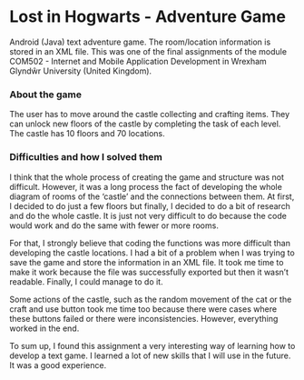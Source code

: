 # Lost in Hogwarts - Adventure Game

Android (Java) text adventure game. The room/location information is stored in an XML file. This was one of the final assignments of the module COM502 - Internet and Mobile Application Development in Wrexham Glyndŵr University (United Kingdom).

### About the game

The user has to move around the castle collecting and crafting items. They can unlock new floors of the castle by completing the task of each level. The castle has 10 floors and 70 locations.

### Difficulties and how I solved them

I think that the whole process of creating the game and structure was not difficult. However, it was a long process the fact of developing the whole diagram of rooms of the ‘castle’ and the connections between them. At first, I decided to do just a few floors but finally, I decided to do a bit of research and do the whole castle. It is just not very difficult to do because the code would work and do the same with fewer or more rooms.

For that, I strongly believe that coding the functions was more difficult than developing the castle locations. I had a bit of a problem when I was trying to save the game and store the information in an XML file. It took me time to make it work because the file was successfully exported but then it wasn’t readable. Finally, I could manage to do it.

Some actions of the castle, such as the random movement of the cat or the craft and use button took me time too because there were cases where these buttons failed or there were inconsistencies. However, everything worked in the end.

To sum up, I found this assignment a very interesting way of learning how to develop a text game. I learned a lot of new skills that I will use in the future. It was a good experience.
